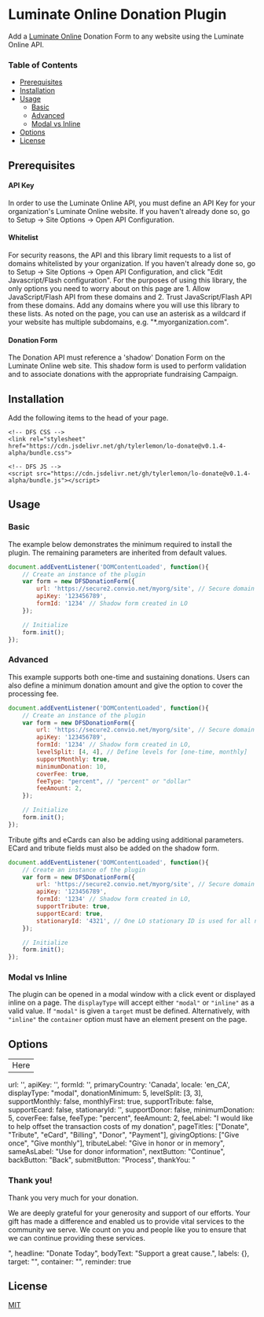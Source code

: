 # Luminate Online Donation Plugin

Add a 
[Luminate Online](https://www.blackbaud.com/online-marketing/luminate-online) Donation Form to any website using the Luminate Online API. 


### Table of Contents
- [Prerequisites](#prerequisites)
- [Installation](#installation)
- [Usage](#usage)
    - [Basic](#basic)
    - [Advanced](#advanced)
    - [Modal vs Inline](#modal-vs-inline)
- [Options](#options)
- [License](#license)

## Prerequisites
#### API Key
In order to use the Luminate Online API, you must define an API Key for your organization's Luminate Online website. If you haven't already done so, go to Setup -> Site Options -> Open API Configuration.
#### Whitelist
For security reasons, the API and this library limit requests to a list of domains whitelisted by your organization. If you haven't already done so, go to Setup -> Site Options -> Open API Configuration, and click "Edit Javascript/Flash configuration". For the purposes of using this library, the only options you need to worry about on this page are 1. Allow JavaScript/Flash API from these domains and 2. Trust JavaScript/Flash API from these domains. Add any domains where you will use this library to these lists. As noted on the page, you can use an asterisk as a wildcard if your website has multiple subdomains, e.g. "*.myorganization.com".
#### Donation Form
The Donation API must reference a 'shadow' Donation Form on the Luminate Online web site. This shadow form is used to perform validation and to associate donations with the appropriate fundraising Campaign.

## Installation

Add the following items to the head of your page.

```
<!-- DFS CSS -->
<link rel="stylesheet" href="https://cdn.jsdelivr.net/gh/tylerlemon/lo-donate@v0.1.4-alpha/bundle.css">
```

```
<!-- DFS JS -->
<script src="https://cdn.jsdelivr.net/gh/tylerlemon/lo-donate@v0.1.4-alpha/bundle.js"></script>
```

## Usage

### Basic

The example below demonstrates the minimum required to install the plugin. The remaining parameters are inherited from default values.

```javascript
document.addEventListener('DOMContentLoaded', function(){
    // Create an instance of the plugin
    var form = new DFSDonationForm({
        url: 'https://secure2.convio.net/myorg/site', // Secure domain for LO Instance
        apiKey: '123456789',
        formId: '1234' // Shadow form created in LO
    });

    // Initialize
    form.init();
});
```

### Advanced

This example supports both one-time and sustaining donations. Users can also define a minimum donation amount and give the option to cover the processing fee.

```javascript
document.addEventListener('DOMContentLoaded', function(){
    // Create an instance of the plugin
    var form = new DFSDonationForm({
        url: 'https://secure2.convio.net/myorg/site', // Secure domain for LO Instance
        apiKey: '123456789',
        formId: '1234' // Shadow form created in LO,
        levelSplit: [4, 4], // Define levels for [one-time, monthly]
        supportMonthly: true,
        minimumDonation: 10,
        coverFee: true,
        feeType: "percent", // "percent" or "dollar"
        feeAmount: 2,
    });

    // Initialize
    form.init();
});
```

Tribute gifts and eCards can also be adding using additional parameters. ECard and tribute fields must also be added on the shadow form. 

```javascript
document.addEventListener('DOMContentLoaded', function(){
    // Create an instance of the plugin
    var form = new DFSDonationForm({
        url: 'https://secure2.convio.net/myorg/site', // Secure domain for LO Instance
        apiKey: '123456789',
        formId: '1234' // Shadow form created in LO,
        supportTribute: true,
        supportEcard: true,
        stationaryId: '4321', // One LO stationary ID is used for all notification emails
    });

    // Initialize
    form.init();
});
```

### Modal vs Inline
The plugin can be opened in a modal window with a click event or displayed inline on a page. The ```displayType``` will accept either ```"modal"``` or ```"inline"``` as a valid value. If ```"modal"``` is given a ```target``` must be defined. Alternatively, with ```"inline"``` the ```container``` option must have an element present on the page.

## Options

<table>
<tr>
<td>
Here
</td>
</tr>
</table>
  url: '',
  apiKey: '',
  formId: '',
  primaryCountry: 'Canada',
  locale: 'en_CA',
  displayType: "modal",
  donationMinimum: 5,
  levelSplit: [3, 3],
  supportMonthly: false,
  monthlyFirst: true,
  supportTribute: false,
  supportEcard: false,
  stationaryId: '',
  supportDonor: false,
  minimumDonation: 5,
  coverFee: false,
  feeType: "percent",
  feeAmount: 2,
  feeLabel: "I would like to help offset the transaction costs of my donation",
  pageTitles: ["Donate", "Tribute", "eCard", "Billing", "Donor", "Payment"],
  givingOptions: ["Give once", "Give monthly"],
  tributeLabel: "Give in honor or in memory",
  sameAsLabel: "Use for donor information",
  nextButton: "Continue",
  backButton: "Back",
  submitButton: "Process",
  thankYou: "<h3>Thank you!</h3><p>Thank you very much for your donation.</p><p>We are deeply grateful for your generosity and support of our efforts. Your gift has made a difference and enabled us to provide vital services to the community we serve. We count on you and people like you to ensure that we can continue providing these services.</p>",
  headline: "Donate Today",
  bodyText: "Support a great cause.",
  labels: {},
  target: "",
  container: "",
  reminder: true

## License
[MIT](https://choosealicense.com/licenses/mit/)
